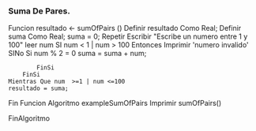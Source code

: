 ### Suma De Pares.

Funcion  resultado <- sumOfPairs ()
	Definir resultado Como Real;
	Definir suma Como Real;
	suma = 0;
	Repetir 
		Escribir "Escribe un numero entre 1 y 100"
		leer num
		SI num < 1 | num > 100 Entonces
			Imprimir 'numero invalido'
		SINo 
			Si num % 2 = 0
				suma = suma + num;
				
			FinSi
		FinSi
	Mientras Que num  >=1 | num <=100
	resultado = suma;
Fin Funcion
Algoritmo exampleSumOfPairs
	Imprimir  sumOfPairs()
	
FinAlgoritmo
